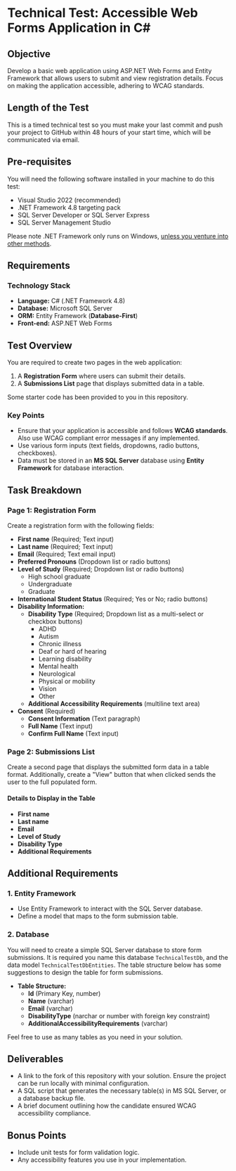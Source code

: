 # Technical Test: Accessible Web Forms Application in C\#

## Objective

Develop a basic web application using ASP.NET Web Forms and Entity Framework that allows users to submit and view registration details. Focus on making the application accessible, adhering to WCAG standards.

## Length of the Test

This is a timed technical test so you must make your last commit and push your project to GitHub within 48 hours of your start time, which will be communicated via email.

## Pre-requisites

You will need the following software installed in your machine to do this test:

- Visual Studio 2022 (recommended)
- .NET Framework 4.8 targeting pack
- SQL Server Developer or SQL Server Express
- SQL Server Management Studio

Please note .NET Framework only runs on Windows, [unless you venture into other methods](https://hub.docker.com/r/microsoft/dotnet-framework).

## Requirements

### Technology Stack

- **Language:** C# (.NET Framework 4.8)
- **Database:** Microsoft SQL Server
- **ORM:** Entity Framework (**Database-First**)
- **Front-end:** ASP.NET Web Forms

## Test Overview

You are required to create two pages in the web application:

1. A **Registration Form** where users can submit their details.
2. A **Submissions List** page that displays submitted data in a table.

Some starter code has been provided to you in this repository.

### Key Points

- Ensure that your application is accessible and follows **WCAG standards**. Also use WCAG compliant error messages if any implemented.
- Use various form inputs (text fields, dropdowns, radio buttons, checkboxes).
- Data must be stored in an **MS SQL Server** database using **Entity Framework** for database interaction.

## Task Breakdown

### Page 1: Registration Form

Create a registration form with the following fields:

- **First name** (Required; Text input)
- **Last name** (Required; Text input)
- **Email** (Required; Text email input)
- **Preferred Pronouns** (Dropdown list or radio buttons)
- **Level of Study** (Required; Dropdown list or radio buttons)
  - High school graduate
  - Undergraduate
  - Graduate
- **International Student Status** (Required; Yes or No; radio buttons)
- **Disability Information:**
  - **Disability Type** (Required; Dropdown list as a multi-select or checkbox buttons)
    - ADHD
    - Autism
    - Chronic illness
    - Deaf or hard of hearing
    - Learning disability
    - Mental health
    - Neurological
    - Physical or mobility
    - Vision
    - Other
  - **Additional Accessibility Requirements** (multiline text area)
- **Consent** (Required)
  - **Consent Information** (Text paragraph)
  - **Full Name** (Text input)
  - **Confirm Full Name** (Text input)

### Page 2: Submissions List

Create a second page that displays the submitted form data in a table format. Additionally, create a "View" button that when clicked sends the user to the full populated form.

#### Details to Display in the Table

- **First name**
- **Last name**
- **Email**
- **Level of Study**
- **Disability Type**
- **Additional Requirements**

## Additional Requirements

### 1. Entity Framework

- Use Entity Framework to interact with the SQL Server database.
- Define a model that maps to the form submission table.

### 2. Database

You will need to create a simple SQL Server database to store form submissions. It is required you name this database `TechnicalTestDb`, and the data model `TechnicalTestDbEntities`. The table structure below has some suggestions to design the table for form submissions.

- **Table Structure:**
  - **Id** (Primary Key, number)
  - **Name** (varchar)
  - **Email** (varchar)
  - **DisabilityType** (narchar or number with foreign key constraint)
  - **AdditionalAccessibilityRequirements** (varchar)

Feel free to use as many tables as you need in your solution.

## Deliverables

- A link to the fork of this repository with your solution. Ensure the project can be run locally with minimal configuration.
- A SQL script that generates the necessary table(s) in MS SQL Server, or a database backup file.
- A brief document outlining how the candidate ensured WCAG accessibility compliance.

## Bonus Points

- Include unit tests for form validation logic.
- Any accessibility features you use in your implementation.
